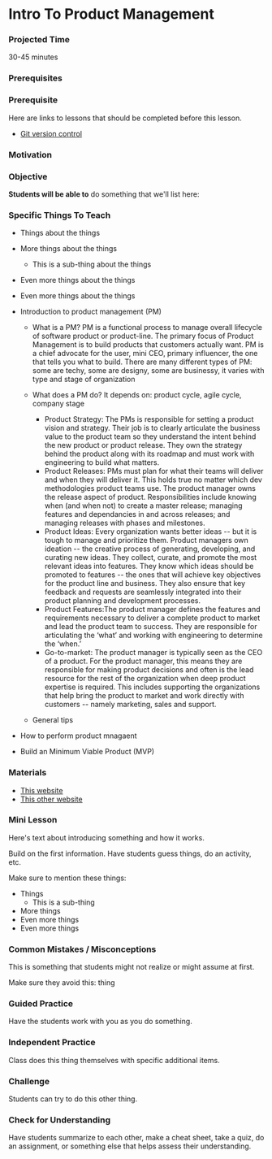 # Intro To Product Management

### Projected Time
30-45 minutes

### Prerequisites


### Prerequisite
Here are links to lessons that should be completed before this lesson.
- [Git version control](version-control/git-version-control/git-version-control.md)

### Motivation


### Objective
**Students will be able to** do something that we'll list here:

### Specific Things To Teach
- Things about the things
- More things about the things
	- This is a sub-thing about the things
- Even more things about the things
- Even more things about the things

- Introduction to product management (PM)
	- What is a PM?
		PM is a functional process to manage overall lifecycle of software product or product-line. The primary focus of Product Management is to build products that customers actually want. PM is a chief advocate for the user, mini CEO, primary influencer, the one that tells you what to build. There are many different types of PM: some are techy, some are designy, some are businessy, it varies with type and stage of organization
	- What does a PM do?
	It depends on: product cycle, agile cycle, company stage
		- Product Strategy: The PMs is responsible for setting a product vision and strategy. Their job is to clearly 	articulate the business value to the product team so they understand the intent behind the new product or product release. They own the strategy behind the product along with its roadmap and must work with engineering to build what matters.
		- Product Releases: PMs must plan for what their teams will deliver and when they will deliver it. This holds true no matter which dev methodologies product teams use. The product manager owns the release aspect of product. Responsibilities include knowing when (and when not) to create a master release; managing features and dependancies in and across releases; and managing releases with phases and milestones.
		- Product Ideas: Every organization wants better ideas -- but it is tough to manage and prioritize them. Product managers own ideation -- the creative process of generating, developing, and curating new ideas. They collect, curate, and promote the most relevant ideas into features. They know which ideas should be promoted to features -- the ones that will achieve key objectives for the product line and business. They also ensure that key feedback and requests are seamlessly integrated into their product planning and development processes.
		- Product Features:The product manager defines the features and requirements necessary to deliver a complete product to market and lead the product team to success. They are responsible for articulating the ‘what’ and working with engineering to determine the ‘when.’
		- Go-to-market: The product manager is typically seen as the CEO of a product. For the product manager, this means they are responsible for making product decisions and often is the lead resource for the rest of the organization when deep product expertise is required. This includes supporting the organizations that help bring the product to market and work directly with customers -- namely marketing, sales and support.

		
		
	- General tips
- How to perform product mnagaent 
- Build an Minimum Viable Product (MVP)

### Materials

- [This website](example.com)
- [This other website](otherexample.com)

### Mini Lesson

Here's text about introducing something and how it works.

Build on the first information. Have students guess things, do an activity, etc.

Make sure to mention these things:
- Things
	- This is a sub-thing
- More things
- Even more things
- Even more things


### Common Mistakes / Misconceptions

This is something that students might not realize or might assume at first.

Make sure they avoid this: thing


### Guided Practice

Have the students work with you as you do something.


### Independent Practice

Class does this thing themselves with specific additional items.


### Challenge

Students can try to do this other thing.


### Check for Understanding

Have students summarize to each other, make a cheat sheet, take a quiz, do an assignment, or something else that helps assess their understanding.
